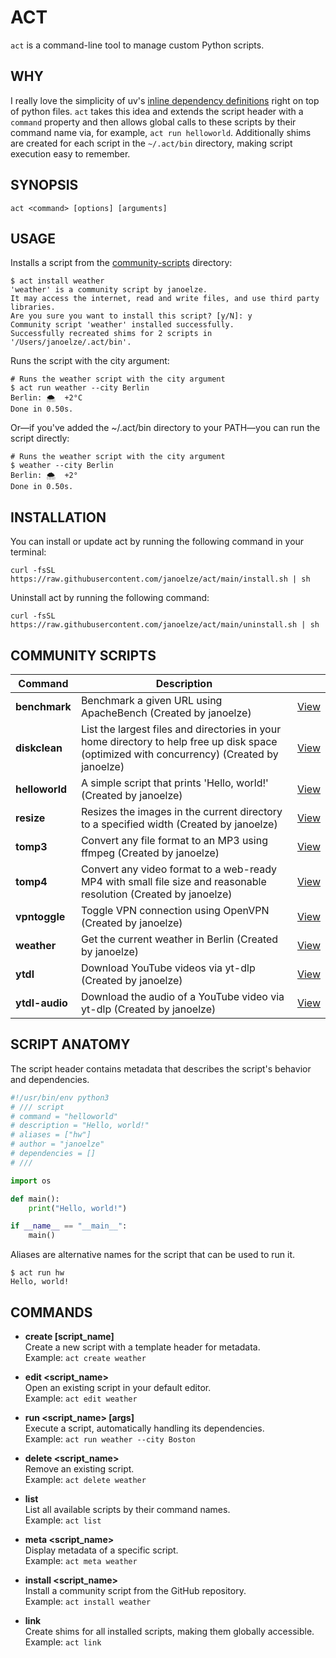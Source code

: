 # ACT

`act` is a command-line tool to manage custom Python scripts.

## WHY

I really love the simplicity of uv's [inline dependency definitions](https://docs.astral.sh/uv/guides/scripts/#declaring-script-dependencies) right on top of python files. `act` takes this idea and extends the script header with a `command` property and then allows global calls to these scripts by their command name via, for example, `act run helloworld`. Additionally shims are created for each script in the `~/.act/bin` directory, making script execution easy to remember.

## SYNOPSIS

    act <command> [options] [arguments]

## USAGE

Installs a script from the [community-scripts](https://github.com/janoelze/act/tree/main/community-scripts) directory:


```shell
$ act install weather
'weather' is a community script by janoelze.
It may access the internet, read and write files, and use third party libraries.
Are you sure you want to install this script? [y/N]: y
Community script 'weather' installed successfully.
Successfully recreated shims for 2 scripts in '/Users/janoelze/.act/bin'.
```

Runs the script with the city argument:

```shell
# Runs the weather script with the city argument
$ act run weather --city Berlin
Berlin: 🌨  +2°C
Done in 0.50s.
```

Or—if you've added the ~/.act/bin directory to your PATH—you can run the script directly:

```shell
# Runs the weather script with the city argument
$ weather --city Berlin
Berlin: 🌨  +2°
Done in 0.50s.
```

## INSTALLATION

You can install or update act by running the following command in your terminal:

```shell
curl -fsSL https://raw.githubusercontent.com/janoelze/act/main/install.sh | sh
```

Uninstall act by running the following command:

```shell
curl -fsSL https://raw.githubusercontent.com/janoelze/act/main/uninstall.sh | sh
```

## COMMUNITY SCRIPTS

<!-- ACT_SCRIPTS_START -->
| Command | Description |  |
| --- | --- | --- |
| **benchmark** | Benchmark a given URL using ApacheBench (Created by janoelze) | [View](./community-scripts/benchmark.py) |
| **diskclean** | List the largest files and directories in your home directory to help free up disk space (optimized with concurrency) (Created by janoelze) | [View](./community-scripts/diskclean.py) |
| **helloworld** | A simple script that prints 'Hello, world!' (Created by janoelze) | [View](./community-scripts/helloworld.py) |
| **resize** | Resizes the images in the current directory to a specified width (Created by janoelze) | [View](./community-scripts/resize.py) |
| **tomp3** | Convert any file format to an MP3 using ffmpeg (Created by janoelze) | [View](./community-scripts/tomp3.py) |
| **tomp4** | Convert any video format to a web-ready MP4 with small file size and reasonable resolution (Created by janoelze) | [View](./community-scripts/tomp4.py) |
| **vpntoggle** | Toggle VPN connection using OpenVPN (Created by janoelze) | [View](./community-scripts/vpntoggle.py) |
| **weather** | Get the current weather in Berlin (Created by janoelze) | [View](./community-scripts/weather.py) |
| **ytdl** | Download YouTube videos via yt-dlp (Created by janoelze) | [View](./community-scripts/ytdl.py) |
| **ytdl-audio** | Download the audio of a YouTube video via yt-dlp (Created by janoelze) | [View](./community-scripts/ytdl-audio.py) |
<!-- ACT_SCRIPTS_END -->

## SCRIPT ANATOMY

The script header contains metadata that describes the script's behavior and dependencies.

```python
#!/usr/bin/env python3
# /// script
# command = "helloworld"
# description = "Hello, world!"
# aliases = ["hw"]
# author = "janoelze"
# dependencies = []
# ///

import os

def main():
    print("Hello, world!")

if __name__ == "__main__":
    main()
```

Aliases are alternative names for the script that can be used to run it.

```shell
$ act run hw
Hello, world!
```

## COMMANDS

- **create [script_name]**  
  Create a new script with a template header for metadata.<br>
  Example: `act create weather`

- **edit <script_name>**  
  Open an existing script in your default editor.<br>
  Example: `act edit weather`

- **run <script_name> [args]**  
  Execute a script, automatically handling its dependencies.<br>
  Example: `act run weather --city Boston`

- **delete <script_name>**  
  Remove an existing script.<br>
  Example: `act delete weather`

- **list**  
  List all available scripts by their command names.<br>
  Example: `act list`

- **meta <script_name>**  
  Display metadata of a specific script.<br>
  Example: `act meta weather`

- **install <script_name>**  
  Install a community script from the GitHub repository.<br>
  Example: `act install weather`

- **link**  
  Create shims for all installed scripts, making them globally accessible.<br>
  Example: `act link`